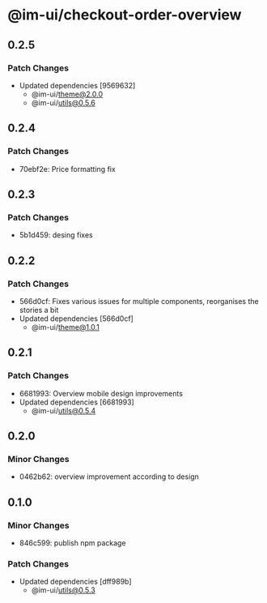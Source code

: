 # @im-ui/checkout-order-overview

## 0.2.5

### Patch Changes

- Updated dependencies [9569632]
  - @im-ui/theme@2.0.0
  - @im-ui/utils@0.5.6

## 0.2.4

### Patch Changes

- 70ebf2e: Price formatting fix

## 0.2.3

### Patch Changes

- 5b1d459: desing fixes

## 0.2.2

### Patch Changes

- 566d0cf: Fixes various issues for multiple components, reorganises the stories a bit
- Updated dependencies [566d0cf]
  - @im-ui/theme@1.0.1

## 0.2.1

### Patch Changes

- 6681993: Overview mobile design improvements
- Updated dependencies [6681993]
  - @im-ui/utils@0.5.4

## 0.2.0

### Minor Changes

- 0462b62: overview improvement according to design

## 0.1.0

### Minor Changes

- 846c599: publish npm package

### Patch Changes

- Updated dependencies [dff989b]
  - @im-ui/utils@0.5.3
